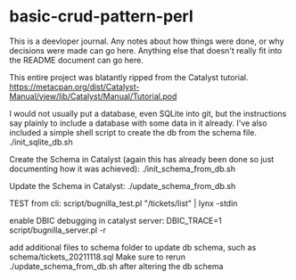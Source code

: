 # basic-crud-pattern-perl
This is a deevloper journal. Any notes about how things were done, or why decisions were made can go here. Anything else that doesn't really fit into the README document can go here.


This entire project was blatantly ripped from the Catalyst tutorial.
https://metacpan.org/dist/Catalyst-Manual/view/lib/Catalyst/Manual/Tutorial.pod

I would not usually put a database, even SQLite into git, but the instructions say plainly to include a database with some data in it already. I've also included a simple shell script to create the db from the schema file.
./init_sqlite_db.sh

Create the Schema in Catalyst (again this has already been done so just documenting how it was achieved):
./init_schema_from_db.sh

Update the Schema in Catalyst:
./update_schema_from_db.sh

TEST from cli:
script/bugnilla_test.pl "/tickets/list" | lynx -stdin


enable DBIC debugging in catalyst server:
DBIC_TRACE=1 script/bugnilla_server.pl -r

add additional files to schema folder to update db schema, such as 
schema/tickets_20211118.sql
Make sure to rerun ./update_schema_from_db.sh after altering the db schema
